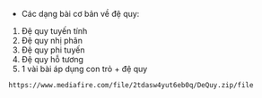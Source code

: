 - Các dạng bài cơ bản về đệ quy:
1. Đệ quy tuyến tính
2. Đệ quy nhị phân
3. Đệ quy phi tuyến
4. Đệ quy hỗ tương
5. 1 vài bài áp dụng con trỏ + đệ quy

```
https://www.mediafire.com/file/2tdasw4yut6eb0q/DeQuy.zip/file
```
